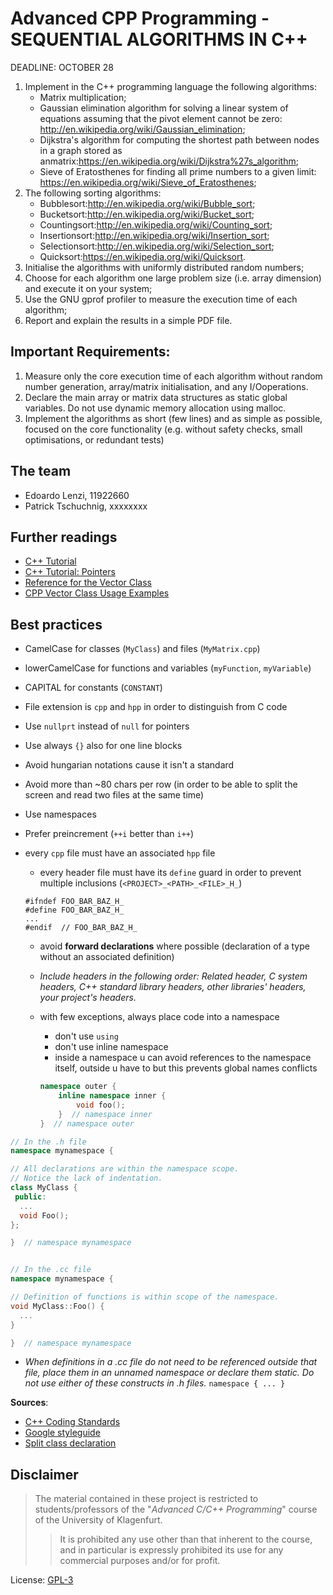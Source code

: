 # Advanced CPP Programming - SEQUENTIAL ALGORITHMS IN C++

DEADLINE: OCTOBER 28

1. Implement in the C++ programming language the following algorithms:
    * Matrix multiplication;
    * Gaussian elimination algorithm for solving a linear system of equations assuming that 
    the pivot element cannot be zero: http://en.wikipedia.org/wiki/Gaussian_elimination;
    * Dijkstra's algorithm for computing the shortest path between nodes in a graph stored as 
    anmatrix:https://en.wikipedia.org/wiki/Dijkstra%27s_algorithm;
    * Sieve of Eratosthenes for finding all prime numbers to a given limit: 
    https://en.wikipedia.org/wiki/Sieve_of_Eratosthenes;
2. The following sorting algorithms:
    * Bubblesort:http://en.wikipedia.org/wiki/Bubble_sort;
    * Bucketsort:http://en.wikipedia.org/wiki/Bucket_sort;
    * Countingsort:http://en.wikipedia.org/wiki/Counting_sort;
    * Insertionsort:http://en.wikipedia.org/wiki/Insertion_sort;
    * Selectionsort:http://en.wikipedia.org/wiki/Selection_sort;
    * Quicksort:https://en.wikipedia.org/wiki/Quicksort.
3. Initialise the algorithms with uniformly distributed random numbers;
4. Choose for each algorithm one large problem size (i.e. array dimension) and execute it on your
system;
5. Use the GNU gprof profiler to measure the execution time of each algorithm;
6. Report and explain the results in a simple PDF file.


## Important Requirements:

1. Measure only the core execution time of each algorithm without random number generation,
array/matrix initialisation, and any I/Ooperations.
2. Declare the main array or matrix data structures as static global variables. Do not use
dynamic memory allocation using malloc.
3. Implement the algorithms as short (few lines) and as simple as possible, focused on the core
functionality (e.g. without safety checks, small optimisations, or redundant tests)


## The team

* Edoardo Lenzi, 11922660
* Patrick Tschuchnig, xxxxxxxx


## Further readings

* [C++ Tutorial](https://www.cprogramming.com/tutorial/c++-tutorial.html)
* [C++ Tutorial: Pointers](https://www.cprogramming.com/tutorial/lesson6.html)
* [Reference for the Vector Class](https://en.cppreference.com/w/cpp/container/vector)
* [CPP Vector Class Usage Examples](https://www.techiedelight.com/vector-of-vector-cpp/)


## Best practices

* CamelCase for classes (`MyClass`) and files (`MyMatrix.cpp`)
* lowerCamelCase for functions and variables (`myFunction`, `myVariable`)
* CAPITAL for constants (`CONSTANT`)


* File extension is `cpp` and `hpp` in order to distinguish from C code
* Use `nullprt` instead of `null` for pointers

* Use always `{}` also for one line blocks
* Avoid hungarian notations cause it isn't a standard
* Avoid more than ~80 chars per row (in order to be able to split the screen 
and read two files at the same time)
* Use namespaces
* Prefer preincrement (`++i` better than `i++`)
* every `cpp` file must have an associated `hpp` file
    * every header file must have its `define` guard in order to prevent multiple inclusions (`<PROJECT>_<PATH>_<FILE>_H_`)
    ```
    #ifndef FOO_BAR_BAZ_H_
    #define FOO_BAR_BAZ_H_
    ...
    #endif  // FOO_BAR_BAZ_H_
    ```
    * avoid **forward declarations** where possible (declaration of a type without an associated definition)
    * *Include headers in the following order: Related header, C system headers, C++ standard library headers, other libraries' headers, your project's headers.*
    * with few exceptions, always place code into a namespace
        * don't use `using`
        * don't use inline namespace 
        * inside a namespace u can avoid references to the namespace itself, 
        outside u have to but this prevents global names conflicts

        ```c++
        namespace outer {
            inline namespace inner {
                void foo();
            }  // namespace inner
        }  // namespace outer
        ```

```c++
// In the .h file
namespace mynamespace {

// All declarations are within the namespace scope.
// Notice the lack of indentation.
class MyClass {
 public:
  ...
  void Foo();
};

}  // namespace mynamespace


// In the .cc file
namespace mynamespace {

// Definition of functions is within scope of the namespace.
void MyClass::Foo() {
  ...
}

}  // namespace mynamespace
```

* *When definitions in a .cc file do not need to be referenced outside that file, place them in an unnamed namespace or declare them static.*
*Do not use either of these constructs in .h files.* `namespace { ... }`

**Sources**:
* [C++ Coding Standards](https://gist.github.com/lefticus/10191322)
* [Google styleguide](https://google.github.io/styleguide/cppguide.html)
* [Split class declaration](https://www.learncpp.com/cpp-tutorial/89-class-code-and-header-files/)


## Disclaimer

> The material contained in these project is restricted to students/professors of the "*Advanced C/C++ Programming*" 
course of the University of Klagenfurt.
>> It is prohibited any use other than that inherent to the course, and in particular is expressly prohibited its use 
for any commercial purposes and/or for profit.

License: [GPL-3](https://www.gnu.org/licenses/gpl-3.0.html)